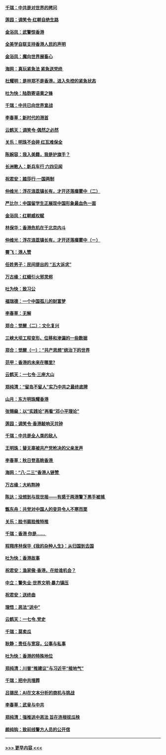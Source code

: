 #### [千瑞：中共是对世界的拷问](../pages/nsc993/n11493021.md?t=09021411) 
#### [莲园：调笑令‧红朝自绝生路](../pages/nsc993/n11493011.md?t=09021411) 
#### [金浴凤：武警惊香港](../pages/nsc993/n11492994.md?t=09021411) 
#### [全美学自联支持香港人民的声明](../pages/nsc993/n11492630.md?t=09021411) 
#### [金浴凤：魔向世界展畜心](../pages/nsc993/n11492599.md?t=09021411) 
#### [海网：真玩紧急法 紧急送党终 ](../pages/nsc993/n11492535.md?t=09021411) 
#### [杜耀明：是林郑不是香港，进入失控的紧急状态](../pages/nsc993/n11491420.md?t=09021411) 
#### [吐为快：陆胞寄语黄之锋](../pages/nsc993/n11491117.md?t=09021411) 
#### [千瑞：中共已向世界宣战](../pages/nsc993/n11490123.md?t=09021411) 
#### [李春草：新时代的港首](../pages/nsc993/n11489864.md?t=09021411) 
#### [云鹤天：调笑令·偶然之必然](../pages/nsc993/n11489701.md?t=09021411) 
#### [关乐：明珠不会碎 红瓦难保全](../pages/nsc993/n11489647.md?t=09021411) 
#### [陈婉容：我入美籍，我是护旗手？](../pages/nsc993/n11487908.md?t=09021411) 
#### [长洲散人：新兵车行 六四见闻](../pages/nsc993/n11487729.md?t=09021411) 
#### [祝君安：踏莎行‧一国两制](../pages/nsc993/n11487699.md?t=09021411) 
#### [仲维光：浮花浪蕊镇长有，才开还落瘴雾中（二）](../pages/nsc993/n11483286.md?t=09021411) 
#### [严比尔：中国留学生正展现中国形象最血色一面](../pages/nsc993/n11485145.md?t=09021411) 
#### [金浴凤：红朝威权赋](../pages/nsc993/n11485191.md?t=09021411) 
#### [林保华：香港危机在于北京内斗](../pages/nsc993/n11484593.md?t=09021411) 
#### [仲维光：浮花浪蕊镇长有，才开还落瘴雾中（ㄧ）](../pages/nsc993/n11483259.md?t=09021411) 
#### [霄飞：港人赞](../pages/nsc993/n11482957.md?t=09021411) 
#### [任姓男子：民间提出的 “五大诉求”](../pages/nsc993/n11482897.md?t=09021411) 
#### [万古缘：红蛾引火邪灵烬](../pages/nsc993/n11482886.md?t=09021411) 
#### [吐为快：致习公](../pages/nsc993/n11482867.md?t=09021411) 
#### [福瑞德：一个中国孤儿的财富梦](../pages/nsc993/n11482817.md?t=09021411) 
#### [李春草：无解](../pages/nsc993/n11482791.md?t=09021411) 
#### [郑合：觉醒（二）：文化复兴](../pages/nsc993/n11478025.md?t=09021411) 
#### [三峡大坝工程变形、位移和渗漏的一些数据](../pages/nsc993/n11478232.md?t=09021411) 
#### [郑合：觉醒（一）：“共产思想”统治下的世界](../pages/nsc993/n11477663.md?t=09021411) 
#### [范甲：香港的未来在哪里?](../pages/nsc993/n11477249.md?t=09021411) 
#### [云鹤天：一七令·三座大山](../pages/nsc993/n11477192.md?t=09021411) 
#### [郑纯清：“留岛不留人”实乃中共之最终底牌](../pages/nsc993/n11476160.md?t=09021411) 
#### [山月：东方明珠耀香港](../pages/nsc993/n11476077.md?t=09021411) 
#### [张翎燊：以“实践论”再看“邓小平理论”](../pages/nsc993/n11475733.md?t=09021411) 
#### [莲园：调笑令‧香港敲响灭共钟](../pages/nsc993/n11475723.md?t=09021411) 
#### [千瑞：中共是全人类的敌人](../pages/nsc993/n11475329.md?t=09021411) 
#### [王明珠：替无辜被共产党枪决的父亲发声](../pages/nsc993/n11474570.md?t=09021411) 
#### [李春草：秋日登高眺香港 ](../pages/nsc993/n11474491.md?t=09021411) 
#### [海网：“八·二三”香港人链赞 ](../pages/nsc993/n11474538.md?t=09021411) 
#### [万古缘：大屿荆神](../pages/nsc993/n11474401.md?t=09021411) 
#### [陈达：没想到与现世报——有感于两港警下黑手被捕 ](../pages/nsc993/n11472557.md?t=09021411) 
#### [甑东舟：共党对中国人的变异令人不寒而栗](../pages/nsc993/n11472496.md?t=09021411) 
#### [关乐：脸书扇脸推特推](../pages/nsc993/n11472488.md?t=09021411) 
#### [千瑞：香港  你是…… ](../pages/nsc993/n11472459.md?t=09021411) 
#### [程翔序林保华《我的杂种人生》：从归国到去国](../pages/nsc993/n11472369.md?t=09021411) 
#### [吐为快：香港故事](../pages/nsc993/n11471931.md?t=09021411) 
#### [祝君安：渔家傲‧香港，在给谁机会？](../pages/nsc993/n11469718.md?t=09021411) 
#### [中立：警失业‧世界文明‧暴力镇压](../pages/nsc993/n11467566.md?t=09021411) 
#### [祝君安：送终曲](../pages/nsc993/n11467546.md?t=09021411) 
#### [理悟：恶法“送中”](../pages/nsc993/n11467290.md?t=09021411) 
#### [云鹤天：一七令.党史](../pages/nsc993/n11464122.md?t=09021411) 
#### [千瑞：莫卖瓜](../pages/nsc993/n11463014.md?t=09021411) 
#### [耿静：责任与宽容，公事与私事](../pages/nsc993/n11462810.md?t=09021411) 
#### [吐为快：香港的特殊地位](../pages/nsc993/n11462562.md?t=09021411) 
#### [郑纯清：川普“推建议”与习近平“接地气”](../pages/nsc993/n11461683.md?t=09021411) 
#### [千瑞：把中共埋葬](../pages/nsc993/n11461658.md?t=09021411) 
#### [吕锡民：AI在文本分析的商机与挑战](../pages/nsc993/n11460607.md?t=09021411) 
#### [李春草：武皇与中共](../pages/nsc993/n11460589.md?t=09021411) 
#### [郑纯清：强推送中恶法 旨在连根拔瓜秧](../pages/nsc993/n11460526.md?t=09021411) 
#### [颜纯钩：致前线警方人员的公开信](../pages/nsc993/n11459564.md?t=09021411) 

----
#### [ >>> 更早内容 <<< ](../indexes/nsc993-earlier.md)
